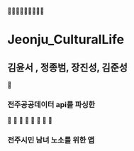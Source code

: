 💩💩💩💩💩💩💩💩💩

# Jeonju_CulturalLife
  
## 김윤서 , 정종범, 장진성, 김준성 
:book: 
### 전주공공데이터 api를 파싱한
👦 👧 👩 👨 👶 👵 👴 👱
### 전주시민 남녀 노소를 위한 앱  
